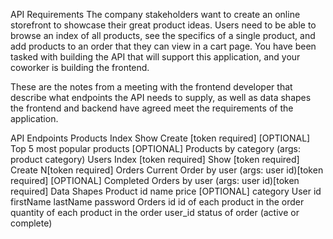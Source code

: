 API Requirements
The company stakeholders want to create an online storefront to showcase their great product ideas. Users need to be able to browse an index of all products, see the specifics of a single product, and add products to an order that they can view in a cart page. You have been tasked with building the API that will support this application, and your coworker is building the frontend.

These are the notes from a meeting with the frontend developer that describe what endpoints the API needs to supply, as well as data shapes the frontend and backend have agreed meet the requirements of the application.

API Endpoints
Products
Index
Show
Create [token required]
[OPTIONAL] Top 5 most popular products
[OPTIONAL] Products by category (args: product category)
Users
Index [token required]
Show [token required]
Create N[token required]
Orders
Current Order by user (args: user id)[token required]
[OPTIONAL] Completed Orders by user (args: user id)[token required]
Data Shapes
Product
id
name
price
[OPTIONAL] category
User
id
firstName
lastName
password
Orders
id
id of each product in the order
quantity of each product in the order
user_id
status of order (active or complete)